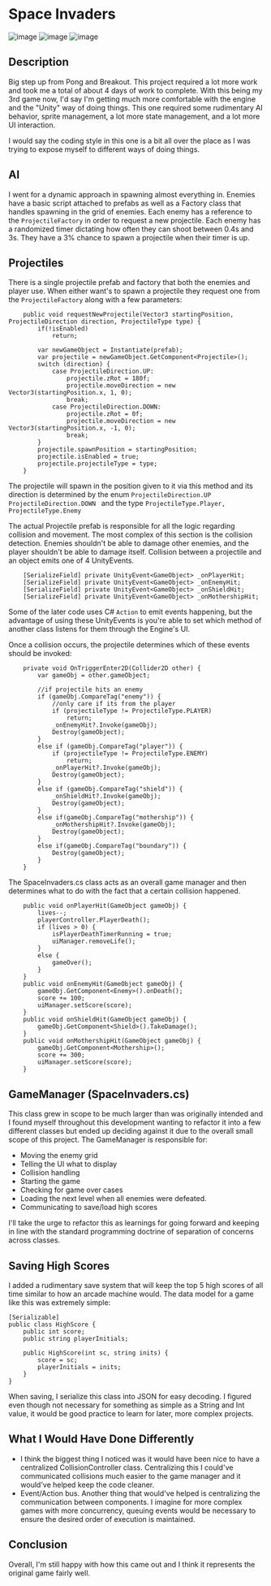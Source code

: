 # Space Invaders
![image](https://github.com/user-attachments/assets/64a0e30d-69f1-4fdc-94aa-95ceca76eebf)
![image](https://github.com/user-attachments/assets/13a23f2c-9178-416a-9bbf-4b543aaec773)
![image](https://github.com/user-attachments/assets/b168e574-6cec-42aa-a63c-320efaf0f131)

## Description
Big step up from Pong and Breakout. This project required a lot more work and took me a total of about 4 days of work to complete. With this being my 3rd game now, I'd say I'm getting much more comfortable with the engine and the "Unity" way of doing things. This one required some rudimentary AI behavior, sprite management, a lot more state management, and a lot more UI interaction. 

I would say the coding style in this one is a bit all over the place as I was trying to expose myself to different ways of doing things. 

## AI 
I went for a dynamic approach in spawning almost everything in. Enemies have a basic script attached to prefabs as well as a Factory class that handles spawning in the grid of enemies. Each enemy has a reference to the ```ProjectileFactory``` in order to request a new projectile. Each enemy has a randomized timer dictating how often they can shoot between 0.4s and 3s. They have a 3% chance to spawn a projectile when their timer is up. 

## Projectiles
There is a single projectile prefab and factory that both the enemies and player use. When either want's to spawn a projectile they request one from the ```ProjectileFactory``` along with a few parameters:

```
    public void requestNewProjectile(Vector3 startingPosition, ProjectileDirection direction, ProjectileType type) {
        if(!isEnabled)
            return;
        
        var newGameObject = Instantiate(prefab);
        var projectile = newGameObject.GetComponent<Projectile>();
        switch (direction) {
            case ProjectileDirection.UP:
                projectile.zRot = 180f;
                projectile.moveDirection = new Vector3(startingPosition.x, 1, 0);
                break;
            case ProjectileDirection.DOWN:
                projectile.zRot = 0f;
                projectile.moveDirection = new Vector3(startingPosition.x, -1, 0);
                break;
        }
        projectile.spawnPosition = startingPosition;
        projectile.isEnabled = true;
        projectile.projectileType = type;
    }
```
The projectile will spawn in the position given to it via this method and its direction is determined by the enum ```ProjectileDirection.UP ProjectileDirection.DOWN ``` and the type ```ProjectileType.Player, ProjectileType.Enemy```

The actual Projectile prefab is responsible for all the logic regarding collision and movement. The most complex of this section is the collision detection. Enemies shouldn't be able to damage other enemies, and the player shouldn't be able to damage itself. Collision between a projectile and an object emits one of 4 UnityEvents. 

```
    [SerializeField] private UnityEvent<GameObject> _onPlayerHit;
    [SerializeField] private UnityEvent<GameObject> _onEnemyHit;
    [SerializeField] private UnityEvent<GameObject> _onShieldHit;
    [SerializeField] private UnityEvent<GameObject> _onMothershipHit;
```
Some of the later code uses C# ```Action``` to emit events happening, but the advantage of using these UnityEvents is you're able to set which method of another class listens for them through the Engine's UI. 

Once a collision occurs, the projectile determines which of these events should be invoked:

```
    private void OnTriggerEnter2D(Collider2D other) {
        var gameObj = other.gameObject;

        //if projectile hits an enemy
        if (gameObj.CompareTag("enemy")) {
            //only care if its from the player
            if (projectileType != ProjectileType.PLAYER) 
                return;
            _onEnemyHit?.Invoke(gameObj);
            Destroy(gameObject);
        }
        else if (gameObj.CompareTag("player")) {
            if (projectileType != ProjectileType.ENEMY) 
                return;
            _onPlayerHit?.Invoke(gameObj);
            Destroy(gameObject);
        }
        else if (gameObj.CompareTag("shield")) {
            _onShieldHit?.Invoke(gameObj);
            Destroy(gameObject);
        }
        else if(gameObj.CompareTag("mothership")) {
            _onMothershipHit?.Invoke(gameObj);
            Destroy(gameObject);
        }
        else if(gameObj.CompareTag("boundary")) {
            Destroy(gameObject);
        }
    }
```

The SpaceInvaders.cs class acts as an overall game manager and then determines what to do with the fact that a certain collision happened.  

```
    public void onPlayerHit(GameObject gameObj) {
        lives--;
        playerController.PlayerDeath();
        if (lives > 0) {
            isPlayerDeathTimerRunning = true;
            uiManager.removeLife();
        }
        else {
            gameOver();
        }
    }
    public void onEnemyHit(GameObject gameObj) {
        gameObj.GetComponent<Enemy>().onDeath();
        score += 100; 
        uiManager.setScore(score);
    }
    public void onShieldHit(GameObject gameObj) {
        gameObj.GetComponent<Shield>().TakeDamage();
    }
    public void onMothershipHit(GameObject gameObj) {
        gameObj.GetComponent<Mothership>();
        score += 300; 
        uiManager.setScore(score);
    }
```
## GameManager (SpaceInvaders.cs)

This class grew in scope to be much larger than was originally intended and I found myself throughout this development wanting to refactor it into a few different classes but ended up deciding against it due to the overall small scope of this project. The GameManager is responsible for: 

- Moving the enemy grid
- Telling the UI what to display
- Collision handling
- Starting the game
- Checking for game over cases
- Loading the next level when all enemies were defeated.
- Communicating to save/load high scores

I'll take the urge to refactor this as learnings for going forward and keeping in line with the standard programming doctrine of separation of concerns across classes. 

## Saving High Scores 

I added a rudimentary save system that will keep the top 5 high scores of all time similar to how an arcade machine would. The data model for a game like this was extremely simple: 

```
[Serializable]
public class HighScore {
    public int score;
    public string playerInitials;

    public HighScore(int sc, string inits) {
        score = sc;
        playerInitials = inits;
    }
}
```
When saving, I serialize this class into JSON for easy decoding. I figured even though not necessary for something as simple as a String and Int value, it would be good practice to learn for later, more complex projects.

## What I Would Have Done Differently

- I think the biggest thing I noticed was it would have been nice to have a centralized CollisionController class. Centralizing this I could've communicated collisions much easier to the game manager and it would've helped keep the code cleaner. 
- Event/Action bus. Another thing that would've helped is centralizing the communication between components. I imagine for more complex games with more concurrency, queuing events would be necessary to ensure the desired order of execution is maintained.

## Conclusion
Overall, I'm still happy with how this came out and I think it represents the original game fairly well.
